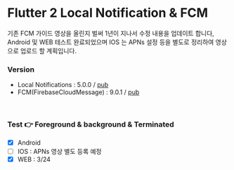 # Flutter 2 Local Notification & FCM

기존 FCM 가이드 영상을 올린지 벌써 1년이 지나서 수정 내용을 업데이트 합니다,
<br/>
Android 및 WEB 테스트 완료되었으며 IOS 는 APNs 설정 등을 별도로 정리하여 영상으로 업로드 할 계획입니다.

### Version
- Local Notifications : 5.0.0 / [pub](https://pub.dev/packages/flutter_local_notifications/example)
- FCM(FirebaseCloudMessage) : 9.0.1 / [pub](https://pub.dev/packages/firebase_messaging/example)
<br/>

### Test 👉 Foreground & background & Terminated
- [x] Android
- [ ] IOS : APNs 영상 별도 등록 예정
- [x] WEB : 3/24